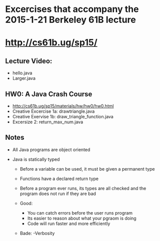 # Excercises that accompany the 2015-1-21 Berkeley 61B lecture
# http://cs61b.ug/sp15/

## Lecture Video:
- hello.java
- Larger.java

## HW0: A Java Crash Course
- http://cs61b.ug/sp15/materials/hw/hw0/hw0.html
- Creative Excercise 1a: drawtriangle.java
- Creative Exervise 1b: draw_triangle_function.java
- Excersize 2: return_max_num.java

## Notes
- All Java programs are object oriented

- Java is statically typed
    - Before a variable can be used, it must be given a permanent type
    - Functions have a declared return type
    - Before a program ever runs, its types are all checked and the program does not run if they are bad

    - Good:
        - You can catch errors before the user runs program
        - Its easier to reason about what your pgraom is doing
        - Code will run faster and more efficiently

    - Bade:
        -Verbosity
